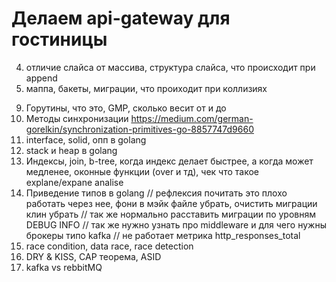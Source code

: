# Делаем api-gateway для гостиницы

<!-- 1. Напиши hello world и запусти
2. 
    Добавить ручки: (пример https://go.dev/doc/tutorial/web-service-gin)
    (будем исопльзовать gin)
    В main.go без БД
    1. Создать гостя `POST` `/guest` body{"name", ...} reponse 203, {"id"}
    2. Обновить `GET` `/guest/:id` body{"name", ...} reponse 200, {"id"} 
    3. Обновить `PUT` `/guest` body{"name", ...} reponse 200, {"id"} 
    4. Удалить `DELETE` `/guest/:id` reponse 200

3. В постмане отправить запросы и проверить -->

4. отличие слайса от массива, структура слайса, что происходит при append
5. маппа, бакеты, миграции, что проиходит при коллизиях

<!-- 6. переход с переменной на базу -->
<!-- 7. добавить таблицу guest -->

<!-- 8. Добавить docker compose -->

9. Горутины, что это, GMP, сколько весит от и до
10. Методы синхронизации https://medium.com/german-gorelkin/synchronization-primitives-go-8857747d9660
11. interface, solid, опп в golang
12. stack и heap в golang
13. Индексы, join, b-tree, когда индекс делает быстрее, а когда может медленее, оконные функции (over и тд), чек что такое explane/expane analise
14. Приведение типов в golang
 // рефлексия почитать это плохо работать через нее, фони в мэйк файле убрать, очистить миграции клин убрать
 // так же нормально расставить миграции по уровням DEBUG INFO
 // так же нужно узнать про middleware и для чего нужны брокеры типо kafka
 // не работает метрика http_responses_total
15. race condition, data race, race detection
16. DRY & KISS, CAP теорема, ASID
17. kafka vs rebbitMQ